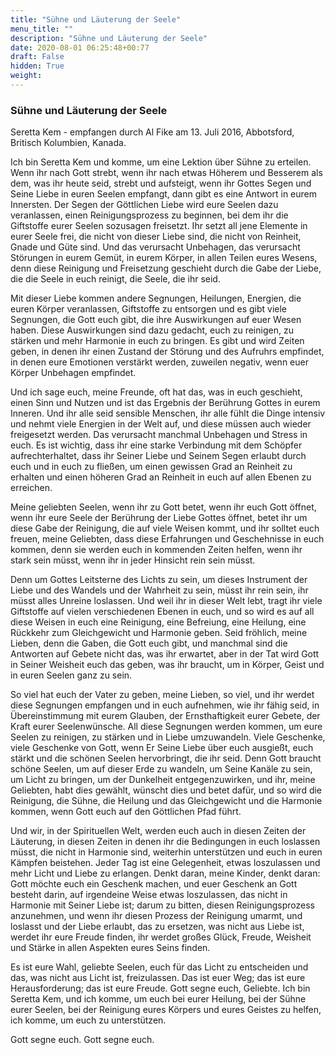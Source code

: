 ```yaml
---
title: "Sühne und Läuterung der Seele"
menu_title: ""
description: "Sühne und Läuterung der Seele"
date: 2020-08-01 06:25:48+00:77
draft: False
hidden: True
weight:
---
```

### Sühne und Läuterung der Seele

Seretta Kem - empfangen durch Al Fike am 13. Juli 2016, Abbotsford, Britisch Kolumbien, Kanada.

Ich bin Seretta Kem und komme, um eine Lektion über Sühne zu erteilen. Wenn ihr nach Gott strebt, wenn ihr nach etwas Höherem und Besserem als dem, was ihr heute seid, strebt und aufsteigt, wenn ihr Gottes Segen und Seine Liebe in euren Seelen empfangt, dann gibt es eine Antwort in eurem Innersten. Der Segen der Göttlichen Liebe wird eure Seelen dazu veranlassen, einen Reinigungsprozess zu beginnen, bei dem ihr die Giftstoffe eurer Seelen sozusagen freisetzt. Ihr setzt all jene Elemente in eurer Seele frei, die nicht von dieser Liebe sind, die nicht von Reinheit, Gnade und Güte sind. Und das verursacht Unbehagen, das verursacht Störungen in eurem Gemüt, in eurem Körper, in allen Teilen eures Wesens, denn diese Reinigung und Freisetzung geschieht durch die Gabe der Liebe, die die Seele in euch reinigt, die Seele, die ihr seid.

Mit dieser Liebe kommen andere Segnungen, Heilungen, Energien, die euren Körper veranlassen, Giftstoffe zu entsorgen und es gibt viele Segnungen, die Gott euch gibt, die ihre Auswirkungen auf euer Wesen haben. Diese Auswirkungen sind dazu gedacht, euch zu reinigen, zu stärken und mehr Harmonie in euch zu bringen. Es gibt und wird Zeiten geben, in denen ihr einen Zustand der Störung und des Aufruhrs empfindet, in denen eure Emotionen verstärkt werden, zuweilen negativ, wenn euer Körper Unbehagen empfindet.

Und ich sage euch, meine Freunde, oft hat das, was in euch geschieht, einen Sinn und Nutzen und ist das Ergebnis der Berührung Gottes in eurem Inneren. Und ihr alle seid sensible Menschen, ihr alle fühlt die Dinge intensiv und nehmt viele Energien in der Welt auf, und diese müssen auch wieder freigesetzt werden. Das verursacht manchmal Unbehagen und Stress in euch. Es ist wichtig, dass ihr eine starke Verbindung mit dem Schöpfer aufrechterhaltet, dass ihr Seiner Liebe und Seinem Segen erlaubt durch euch und in euch zu fließen, um einen gewissen Grad an Reinheit zu erhalten und einen höheren Grad an Reinheit in euch auf allen Ebenen zu erreichen.

Meine geliebten Seelen, wenn ihr zu Gott betet, wenn ihr euch Gott öffnet, wenn ihr eure Seele der Berührung der Liebe Gottes öffnet, betet ihr um diese Gabe der Reinigung, die auf viele Weisen kommt, und ihr solltet euch freuen, meine Geliebten, dass diese Erfahrungen und Geschehnisse in euch kommen, denn sie werden euch in kommenden Zeiten helfen, wenn ihr stark sein müsst, wenn ihr in jeder Hinsicht rein sein müsst.

Denn um Gottes Leitsterne des Lichts zu sein, um dieses Instrument der Liebe und des Wandels und der Wahrheit zu sein, müsst ihr rein sein, ihr müsst alles Unreine loslassen. Und weil ihr in dieser Welt lebt, tragt ihr viele Giftstoffe auf vielen verschiedenen Ebenen in euch, und so wird es auf all diese Weisen in euch eine Reinigung, eine Befreiung, eine Heilung, eine Rückkehr zum Gleichgewicht und Harmonie geben. Seid fröhlich, meine Lieben, denn die Gaben, die Gott euch gibt, und manchmal sind die Antworten auf Gebete nicht das, was ihr erwartet, aber in der Tat wird Gott in Seiner Weisheit euch das geben, was ihr braucht, um in Körper, Geist und in euren Seelen ganz zu sein.

So viel hat euch der Vater zu geben, meine Lieben, so viel, und ihr werdet diese Segnungen  empfangen und in euch aufnehmen, wie ihr fähig seid, in Übereinstimmung mit eurem Glauben, der Ernsthaftigkeit eurer Gebete, der Kraft eurer Seelenwünsche. All diese Segnungen werden kommen, um eure Seelen zu reinigen, zu stärken und in Liebe umzuwandeln. Viele Geschenke, viele Geschenke von Gott, wenn Er Seine Liebe über euch ausgießt, euch stärkt und die schönen Seelen hervorbringt, die ihr seid. Denn Gott braucht schöne Seelen, um auf dieser Erde zu wandeln, um Seine Kanäle zu sein, um Licht zu bringen, um der Dunkelheit entgegenzuwirken, und ihr, meine Geliebten, habt dies gewählt, wünscht dies und betet dafür, und so wird die Reinigung, die Sühne, die Heilung und das Gleichgewicht und die Harmonie kommen, wenn Gott euch auf den Göttlichen Pfad führt.

Und wir, in der Spirituellen Welt, werden euch auch in diesen Zeiten der Läuterung, in diesen Zeiten in denen ihr die Bedingungen in euch loslassen müsst, die nicht in Harmonie sind, weiterhin unterstützen und euch in euren Kämpfen beistehen. Jeder Tag ist eine Gelegenheit, etwas loszulassen und mehr Licht und Liebe zu erlangen. Denkt daran, meine Kinder, denkt daran: Gott möchte euch ein Geschenk machen, und euer Geschenk an Gott besteht darin, auf irgendeine Weise etwas loszulassen, das nicht in Harmonie mit Seiner Liebe ist; darum zu bitten, diesen Reinigungsprozess anzunehmen, und wenn ihr diesen Prozess der Reinigung umarmt, und loslasst und der Liebe erlaubt, das zu ersetzen, was nicht aus Liebe ist, werdet ihr eure Freude finden, ihr werdet großes Glück, Freude, Weisheit und Stärke in allen Aspekten eures Seins finden.

Es ist eure Wahl, geliebte Seelen, euch für das Licht zu entscheiden und das, was nicht aus Licht ist, freizulassen. Das ist euer Weg; das ist eure Herausforderung; das ist eure Freude. Gott segne euch, Geliebte. Ich bin Seretta Kem, und ich komme, um euch bei eurer Heilung, bei der Sühne eurer Seelen, bei der Reinigung eures Körpers und eures Geistes zu helfen, ich komme, um euch zu unterstützen.

Gott segne euch. Gott segne euch.
